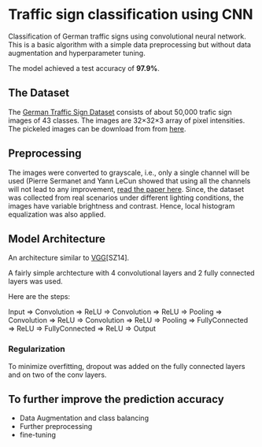 # Traffic sign classification using CNN
Classification of German traffic signs using convolutional neural network. This is a basic algorithm with a simple data preprocessing but without data augmentation and hyperparameter tuning.  

The model achieved a test accuracy of **97.9%**. 

## The Dataset

The [German Traffic Sign Dataset](http://benchmark.ini.rub.de/?section=gtsrb&subsection=dataset) consists of about 50,000 trafic sign images of 43 classes. The images are 32×32×3 array of pixel intensities. The pickeled images can be download from from [here](https://d17h27t6h515a5.cloudfront.net/topher/2017/February/5898cd6f_traffic-signs-data/traffic-signs-data.zip). 

## Preprocessing

The images were converted to grayscale, i.e., only a single channel will be used (Pierre Sermanet and Yann LeCun showed that using all the channels will not lead to any improvement, [read the paper here](http://yann.lecun.com/exdb/publis/pdf/sermanet-ijcnn-11.pdf). Since, the dataset was collected from real scenarios under different lighting conditions,  the images have variable brightness and contrast. Hence, local histogram equalization was also applied. 

## Model Architecture

An architecture similar to [VGG](https://arxiv.org/pdf/1409.1556.pdf)[SZ14].

A fairly simple archtecture with 4 convolutional layers and 2 fully connected layers was used. 

Here are the steps:

Input => Convolution => ReLU => Convolution => ReLU => Pooling => Convolution => ReLU => Convolution => ReLU => Pooling => FullyConnected => ReLU => FullyConnected => ReLU => Output

### Regularization
To minimize overfitting, dropout was added on the fully connected layers and on two of the conv layers. 

## To further improve the prediction accuracy

* Data Augmentation and class balancing
* Further preprocessing
* fine-tuning

 

